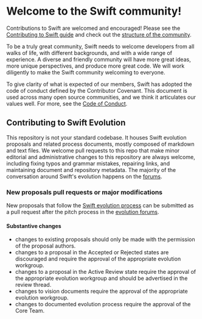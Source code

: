 # Welcome to the Swift community! 

Contributions to Swift are welcomed and encouraged! Please see the [Contributing to Swift guide](swift.org/contributing) and check out the [structure of the community](https://www.swift.org/community/#community-structure).

To be a truly great community, Swift needs to welcome developers from all walks of life, with different backgrounds, and with a wide range of experience. A diverse and friendly community will have more great ideas, more unique perspectives, and produce more great code. We will work diligently to make the Swift community welcoming to everyone.

To give clarity of what is expected of our members, Swift has adopted the code of conduct defined by the Contributor Covenant. This document is used across many open source communities, and we think it articulates our values well. For more, see the [Code of Conduct](https://www.swift.org/code-of-conduct/).

## Contributing to Swift Evolution

This repository is not your standard codebase. It houses Swift evolution proposals and related process documents, mostly composed of markdown and text files. We welcome pull requests to this repo that make minor editorial and administrative changes to this repository are always welcome, including fixing typos and grammar mistakes, repairing links, and maintaining document and repository metadata. The majority of the conversation around Swift's evolution happens on the [forums](https://forums.swift.org/c/evolution/18).

### New proposals pull requests or major modifications 
New proposals that follow the [Swift evolution process](process.md) can be submitted as a pull request after the pitch process in the [evolution forums](https://forums.swift.org/c/evolution/pitches/5).

#### Substantive changes
- changes to existing proposals should only be made with the permission of the proposal authors.
- changes to a proposal in the Accepted or Rejected states are discouraged and require the approval of the appropriate evolution workgroup.
- changes to a proposal in the Active Review state require the approval of the appropriate evolution workgroup and should be advertised in the review thread.
- changes to vision documents require the approval of the appropriate evolution workgroup.
- changes to documented evolution process require the approval of the Core Team.

